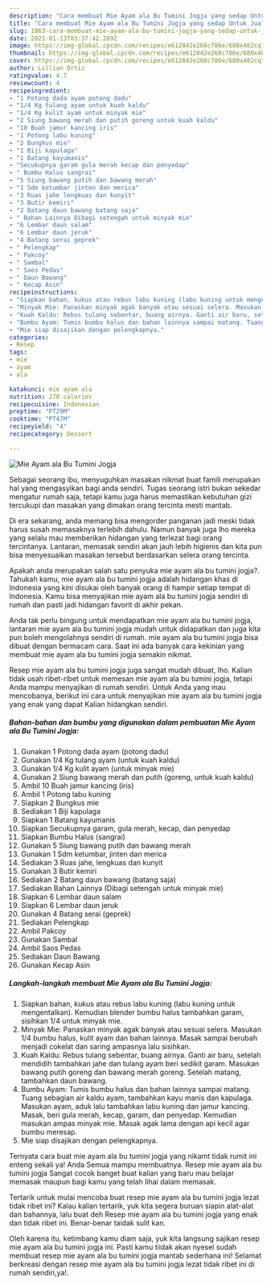 ```yaml
---
description: "Cara membuat Mie Ayam ala Bu Tumini Jogja yang sedap Untuk Jualan"
title: "Cara membuat Mie Ayam ala Bu Tumini Jogja yang sedap Untuk Jualan"
slug: 1063-cara-membuat-mie-ayam-ala-bu-tumini-jogja-yang-sedap-untuk-jualan
date: 2021-01-13T03:37:42.289Z
image: https://img-global.cpcdn.com/recipes/e612842e268c786e/680x482cq70/mie-ayam-ala-bu-tumini-jogja-foto-resep-utama.jpg
thumbnail: https://img-global.cpcdn.com/recipes/e612842e268c786e/680x482cq70/mie-ayam-ala-bu-tumini-jogja-foto-resep-utama.jpg
cover: https://img-global.cpcdn.com/recipes/e612842e268c786e/680x482cq70/mie-ayam-ala-bu-tumini-jogja-foto-resep-utama.jpg
author: Lillian Ortiz
ratingvalue: 4.7
reviewcount: 4
recipeingredient:
- "1 Potong dada ayam potong dadu"
- "1/4 Kg tulang ayam untuk kuah kaldu"
- "1/4 Kg kulit ayam untuk minyak mie"
- "2 Siung bawang merah dan putih goreng untuk kuah kaldu"
- "10 Buah jamur kancing iris"
- "1 Potong labu kuning"
- "2 Bungkus mie"
- "1 Biji kapulaga"
- "1 Batang kayumanis"
- "Secukupnya garam gula merah kecap dan penyedap"
- " Bumbu Halus sangrai"
- "5 Siung bawang putih dan bawang merah"
- "1 Sdm ketumbar jinten dan merica"
- "3 Ruas jahe lengkuas dan kunyit"
- "3 Butir kemiri"
- "2 Batang daun bawang batang saja"
- " Bahan Lainnya Dibagi setengah untuk minyak mie"
- "6 Lembar daun salam"
- "6 Lembar daun jeruk"
- "4 Batang serai geprek"
- " Pelengkap"
- " Pakcoy"
- " Sambal"
- " Saos Pedas"
- " Daun Bawang"
- " Kecap Asin"
recipeinstructions:
- "Siapkan bahan, kukus atau rebus labu kuning (labu kuning untuk mengentalkan). Kemudian blender bumbu halus tambahkan garam, sisihkan 1/4 untuk minyak mie."
- "Minyak Mie: Panaskan minyak agak banyak atau sesuai selera. Masukan 1/4 bumbu halus, kulit ayam dan bahan lainnya. Masak sampai berubah menjadi cokelat dan saring ampasnya lalu sisihkan."
- "Kuah Kaldu: Rebus tulang sebentar, buang airnya. Ganti air baru, setelah mendidih tambahkan jahe dan tulang ayam beri sedikit garam. Masukan bawang putih goreng dan bawang merah goreng. Setelah matang, tambahkan daun bawang."
- "Bumbu Ayam: Tumis bumbu halus dan bahan lainnya sampai matang. Tuang sebagian air kaldu ayam, tambahkan kayu manis dan kapulaga. Masukan ayam, aduk lalu tambahkan labu kuning dan jamur kancing. Masak, beri gula merah, kecap, garam, dan penyedap. Kemudian masukan ampas minyak mie. Masak agak lama dengan api kecil agar bumbu meresap."
- "Mie siap disajikan dengan pelengkapnya."
categories:
- Resep
tags:
- mie
- ayam
- ala

katakunci: mie ayam ala 
nutrition: 278 calories
recipecuisine: Indonesian
preptime: "PT29M"
cooktime: "PT47M"
recipeyield: "4"
recipecategory: Dessert

---
```



![Mie Ayam ala Bu Tumini Jogja](https://img-global.cpcdn.com/recipes/e612842e268c786e/680x482cq70/mie-ayam-ala-bu-tumini-jogja-foto-resep-utama.jpg)

Sebagai seorang ibu, menyuguhkan masakan nikmat buat famili merupakan hal yang mengasyikan bagi anda sendiri. Tugas seorang istri bukan sekedar mengatur rumah saja, tetapi kamu juga harus memastikan kebutuhan gizi tercukupi dan masakan yang dimakan orang tercinta mesti mantab.

Di era  sekarang, anda memang bisa mengorder panganan jadi meski tidak harus susah memasaknya terlebih dahulu. Namun banyak juga lho mereka yang selalu mau memberikan hidangan yang terlezat bagi orang tercintanya. Lantaran, memasak sendiri akan jauh lebih higienis dan kita pun bisa menyesuaikan masakan tersebut berdasarkan selera orang tercinta. 



Apakah anda merupakan salah satu penyuka mie ayam ala bu tumini jogja?. Tahukah kamu, mie ayam ala bu tumini jogja adalah hidangan khas di Indonesia yang kini disukai oleh banyak orang di hampir setiap tempat di Indonesia. Kamu bisa menyajikan mie ayam ala bu tumini jogja sendiri di rumah dan pasti jadi hidangan favorit di akhir pekan.

Anda tak perlu bingung untuk mendapatkan mie ayam ala bu tumini jogja, lantaran mie ayam ala bu tumini jogja mudah untuk didapatkan dan juga kita pun boleh mengolahnya sendiri di rumah. mie ayam ala bu tumini jogja bisa dibuat dengan bermacam cara. Saat ini ada banyak cara kekinian yang membuat mie ayam ala bu tumini jogja semakin nikmat.

Resep mie ayam ala bu tumini jogja juga sangat mudah dibuat, lho. Kalian tidak usah ribet-ribet untuk memesan mie ayam ala bu tumini jogja, tetapi Anda mampu menyajikan di rumah sendiri. Untuk Anda yang mau mencobanya, berikut ini cara untuk menyajikan mie ayam ala bu tumini jogja yang enak yang dapat Kalian hidangkan sendiri.

<!--inarticleads1-->

##### Bahan-bahan dan bumbu yang digunakan dalam pembuatan Mie Ayam ala Bu Tumini Jogja:

1. Gunakan 1 Potong dada ayam (potong dadu)
1. Gunakan 1/4 Kg tulang ayam (untuk kuah kaldu)
1. Gunakan 1/4 Kg kulit ayam (untuk minyak mie)
1. Gunakan 2 Siung bawang merah dan putih (goreng, untuk kuah kaldu)
1. Ambil 10 Buah jamur kancing (iris)
1. Ambil 1 Potong labu kuning
1. Siapkan 2 Bungkus mie
1. Sediakan 1 Biji kapulaga
1. Siapkan 1 Batang kayumanis
1. Siapkan Secukupnya garam, gula merah, kecap, dan penyedap
1. Siapkan  Bumbu Halus (sangrai)
1. Gunakan 5 Siung bawang putih dan bawang merah
1. Gunakan 1 Sdm ketumbar, jinten dan merica
1. Sediakan 3 Ruas jahe, lengkuas dan kunyit
1. Gunakan 3 Butir kemiri
1. Sediakan 2 Batang daun bawang (batang saja)
1. Sediakan  Bahan Lainnya (Dibagi setengah untuk minyak mie)
1. Siapkan 6 Lembar daun salam
1. Siapkan 6 Lembar daun jeruk
1. Gunakan 4 Batang serai (geprek)
1. Sediakan  Pelengkap
1. Ambil  Pakcoy
1. Gunakan  Sambal
1. Ambil  Saos Pedas
1. Sediakan  Daun Bawang
1. Gunakan  Kecap Asin




<!--inarticleads2-->

##### Langkah-langkah membuat Mie Ayam ala Bu Tumini Jogja:

1. Siapkan bahan, kukus atau rebus labu kuning (labu kuning untuk mengentalkan). Kemudian blender bumbu halus tambahkan garam, sisihkan 1/4 untuk minyak mie.
1. Minyak Mie: Panaskan minyak agak banyak atau sesuai selera. Masukan 1/4 bumbu halus, kulit ayam dan bahan lainnya. Masak sampai berubah menjadi cokelat dan saring ampasnya lalu sisihkan.
1. Kuah Kaldu: Rebus tulang sebentar, buang airnya. Ganti air baru, setelah mendidih tambahkan jahe dan tulang ayam beri sedikit garam. Masukan bawang putih goreng dan bawang merah goreng. Setelah matang, tambahkan daun bawang.
1. Bumbu Ayam: Tumis bumbu halus dan bahan lainnya sampai matang. Tuang sebagian air kaldu ayam, tambahkan kayu manis dan kapulaga. Masukan ayam, aduk lalu tambahkan labu kuning dan jamur kancing. Masak, beri gula merah, kecap, garam, dan penyedap. Kemudian masukan ampas minyak mie. Masak agak lama dengan api kecil agar bumbu meresap.
1. Mie siap disajikan dengan pelengkapnya.




Ternyata cara buat mie ayam ala bu tumini jogja yang nikamt tidak rumit ini enteng sekali ya! Anda Semua mampu membuatnya. Resep mie ayam ala bu tumini jogja Sangat cocok banget buat kalian yang baru mau belajar memasak maupun bagi kamu yang telah lihai dalam memasak.

Tertarik untuk mulai mencoba buat resep mie ayam ala bu tumini jogja lezat tidak ribet ini? Kalau kalian tertarik, yuk kita segera buruan siapin alat-alat dan bahannya, lalu buat deh Resep mie ayam ala bu tumini jogja yang enak dan tidak ribet ini. Benar-benar taidak sulit kan. 

Oleh karena itu, ketimbang kamu diam saja, yuk kita langsung sajikan resep mie ayam ala bu tumini jogja ini. Pasti kamu tiidak akan nyesel sudah membuat resep mie ayam ala bu tumini jogja mantab sederhana ini! Selamat berkreasi dengan resep mie ayam ala bu tumini jogja lezat tidak ribet ini di rumah sendiri,ya!.

